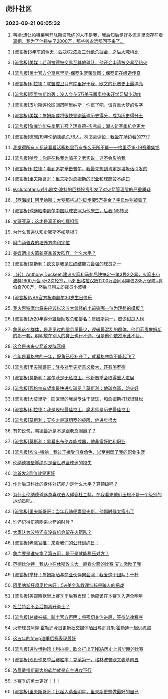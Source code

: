 ## 虎扑社区 
### 2023-09-21 06:05:32

1. [韦德:想让帕特莱利开除斯波教练的人不是我，我后知后觉好多谎言里面存在着真相，我为了他损失了2000万，那些钱永远都回不来了。](https://bbs.hupu.com/62171307.html)

2. [[流言板]3年前的今天：西决G2浓眉三分绝杀掘金，之后大喊科比](https://bbs.hupu.com/62170678.html)

3. [[流言板]美媒：若利拉德被交易至其他球队，他还会申请被交易至热火](https://bbs.hupu.com/62172354.html)

4. [[流言板]勇士官方分享克里斯-保罗生涯荣誉图：保罗正在缔造传奇](https://bbs.hupu.com/62172064.html)

5. [[流言板]利拉德：联盟控卫只有库里好于我，欧文的比赛史上最漂亮](https://bbs.hupu.com/62171389.html)

6. [[流言板]阿里纳斯炮轰：没人会花5万美元跟奥拉朱旺学习脚步动作](https://bbs.hupu.com/62169473.html)

7. [[流言板]皮尔斯评论区回怼阿里纳斯：你疯了吧，请尊重大梦的名字](https://bbs.hupu.com/62171912.html)

8. [[流言板]美媒：詹姆斯或将很快领跑篮球历史得分，成为历史得分王](https://bbs.hupu.com/62169998.html)

9. [[流言板]詹库谁能先拿第五冠？理查德-杰弗森：湖人新赛季机会更大](https://bbs.hupu.com/62172107.html)

10. [[流言板]BR晒19年伦纳德绝杀76人，林书豪评论：我坐在场边看的????](https://bbs.hupu.com/62172137.html)

11. [我觉得所有人都该看看活塞格里芬有多么无所不能——格里芬18-19赛季集锦](https://bbs.hupu.com/62169174.html)

12. [[流言板]哈登：你是在称我为骗子？老实说，这不会影响我](https://bbs.hupu.com/62168633.html)

13. [[流言板]利拉德：看到追梦拳击普尔，我最先想到肯定是垃圾话引发的](https://bbs.hupu.com/62171726.html)

14. [[流言板]里夫斯哥哥：里夫斯对詹姆斯的职业和球商赞不绝口](https://bbs.hupu.com/62170170.html)

15. [转clutchfans:对小凯文·波特的巨额投资引发了对火箭管理层的严重质疑](https://bbs.hupu.com/62173336.html)

16. [【西海岸】阿里纳斯：大梦那些过时脚步要5万美金？字母你别被骗了](https://bbs.hupu.com/62168206.html)

17. [[流言板]球迷晒李凯尔中国队球衣照为他庆生，后者INS转发](https://bbs.hupu.com/62170768.html)

18. [文班亚马：这才是真正的挂框扣篮](https://bbs.hupu.com/62166734.html)

19. [为什么普遍认知史密斯不如基根？](https://bbs.hupu.com/62171921.html)

20. [阿门汤普森的培养方向和定位](https://bbs.hupu.com/62171959.html)

21. [美媒晒出火箭新赛季首发阵容，什么水平？](https://bbs.hupu.com/62170466.html)

22. [[流言板]莫斯利：欧文是我见过终结能力最强的球员之一](https://bbs.hupu.com/62171668.html)

23. [（转）Anthony Duckeet:建议火箭和马刺尽快搞定一笔3换2交易，火箭出小波特1600万合同+2次轮签，马刺出格拉汉姆1200万合同明年仅285万保障+肯伯奇700万，然后马刺立即裁员小波特](https://bbs.hupu.com/62172234.html)

24. [[流言板]NBA官方祝李凯尔30岁生日快乐](https://bbs.hupu.com/62169903.html)

25. [我火惠特摩尔将来应该以这五大曾经的小前锋哪一位为理想的模板？](https://bbs.hupu.com/62172056.html)

26. [[流言板]近20年得分篮板助攻总和排名：詹姆斯第一，威少甜瓜入榜](https://bbs.hupu.com/62166061.html)

27. [詹黑这个群体，是我见过的信息量最少，逻辑最混乱的群体。他们苛责詹姆斯的那一套，明明放在别人的身上也行不通，但是他们依然乐此不疲。](https://bbs.hupu.com/62170185.html)

28. [这会是未来火箭首发阵容吗](https://bbs.hupu.com/62172422.html)

29. [今年是看格林的一年，配角已经补齐了，就看格林能不能起飞了](https://bbs.hupu.com/62168587.html)

30. [[流言板]里夫斯哥哥：隆多对里夫斯意义极大，还有施罗德](https://bbs.hupu.com/62169856.html)

31. [[流言板]莫斯利：富尔茨是无私控卫，他新赛季会取得重大进展](https://bbs.hupu.com/62171971.html)

32. [[流言板]瓦格纳有望拿最快进步球员？莫斯利：他球商高，防守好](https://bbs.hupu.com/62171884.html)

33. [[流言板]大莫里斯：园区里的我最专注于篮球，和詹姆斯打球很轻松](https://bbs.hupu.com/62167234.html)

34. [[流言板]利拉德：我是现役最佳控卫，魔术师是历史最佳控卫](https://bbs.hupu.com/62164581.html)

35. [[流言板]莫斯利：天空才是班切罗的极限，他进步很大](https://bbs.hupu.com/62171827.html)

36. [有句说句，韦德最近是不是跟老詹闹掰了？](https://bbs.hupu.com/62172426.html)

37. [[流言板]莫斯利：早看出布伦森能成器，他非常好胜和职业](https://bbs.hupu.com/62171748.html)

38. [[流言板]埃文-特纳：我过于接受自身角色，以至削弱了我的职业生涯](https://bbs.hupu.com/62171645.html)

39. [伦纳德被垫脚绝对是全世界篮球迷的损失](https://bbs.hupu.com/62170347.html)

40. [谁首发3号位效果更好](https://bbs.hupu.com/62172598.html)

41. [作为后卫科比的身体对抗能力是什么水平？算顶级吗？](https://bbs.hupu.com/62172501.html)

42. [为什么伦纳德球迷总喜欢去人碰瓷杜兰特，在我看来他们压根不是一个级别的运动员吧。](https://bbs.hupu.com/62170534.html)

43. [[流言板]里夫斯哥哥：当年我随便赢里夫斯，他那时候太瘦小了](https://bbs.hupu.com/62167115.html)

44. [谁还记得伍德刚来火箭的时候？](https://bbs.hupu.com/62169778.html)

45. [大家认为波特还有没有机会留在火箭队？](https://bbs.hupu.com/62168722.html)

46. [[流言板]老鹰官推：来看我们的公开训练日！](https://bbs.hupu.com/62171859.html)

47. [詹库要是谁先拿了第五冠，是不是就能稳压对方？](https://bbs.hupu.com/62172318.html)

48. [范德比尔特：我从小在休斯敦长大一直看火箭的比赛 麦迪激励了我](https://bbs.hupu.com/62168765.html)

49. [[流言板]举杯！詹姆斯晒与商业伙伴聚会照：我爱这个团队！干杯](https://bbs.hupu.com/62167375.html)

50. [阿里纳斯狂喷奥拉朱旺：5w美金私教课纯粹是骗人的把戏](https://bbs.hupu.com/62172383.html)

51. [[流言板]美媒晒默里上赛季季后赛表现：他应该在本赛季入选全明星](https://bbs.hupu.com/62170401.html)

52. [杜兰特会不会后悔离开勇士？](https://bbs.hupu.com/62172387.html)

53. [[流言板]总裁被捕，骑士官方声明：将密切关注进展，等待法律程序](https://bbs.hupu.com/62171565.html)

54. [火箭球员阿隆·霍勒迪今日更新社交媒体晒出与哥哥朱·霍勒迪一起训练照](https://bbs.hupu.com/62170192.html)

55. [这五年的fmvp谁季后赛表现最好](https://bbs.hupu.com/62172242.html)

56. [[流言板]进攻博物馆！利拉德：欧文打出了NBA历史上最华丽的比赛](https://bbs.hupu.com/62170605.html)

57. [[流言板]现役球员季后赛胜率：克莱第一，格林波普欧文麦基前五](https://bbs.hupu.com/62166337.html)

58. [浓眉戴维斯最大的软肋就是自主进攻不行](https://bbs.hupu.com/62171915.html)

59. [本赛季的勇士更好！！！](https://bbs.hupu.com/62172184.html)

60. [[流言板]里夫斯哥哥：比起入选全明星，里夫斯更想做最好的自己](https://bbs.hupu.com/62169477.html)

